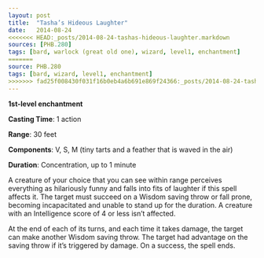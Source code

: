 ```yaml
---
layout: post
title:  "Tasha’s Hideous Laughter"
date:   2014-08-24
<<<<<<< HEAD:_posts/2014-08-24-tashas-hideous-laughter.markdown
sources: [PHB.280]
tags: [bard, warlock (great old one), wizard, level1, enchantment]
=======
source: PHB.280
tags: [bard, wizard, level1, enchantment]
>>>>>>> fad25f008430f031f16b0eb4a6b691e869f24366:_posts/2014-08-24-tashas-hideous-laughter.md
---
```


**1st-level enchantment**

**Casting Time**: 1 action

**Range**: 30 feet

**Components**: V, S, M (tiny tarts and a feather that is waved in the air)

**Duration**: Concentration, up to 1 minute

A creature of your choice that you can see within range perceives everything as hilariously funny and falls into fits of laughter if this spell affects it. The target must succeed on a Wisdom saving throw or fall prone, becoming incapacitated and unable to stand up for the duration. A creature with an Intelligence score of 4 or less isn’t affected.

At the end of each of its turns, and each time it takes damage, the target can make another Wisdom saving throw. The target had advantage on the saving throw if it’s triggered by damage. On a success, the spell ends.
